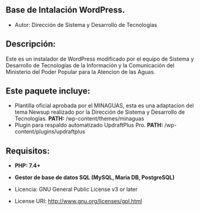 ## Base de Intalación WordPress.
- Autor: Dirección de Sistema y Desarrollo de Tecnologías

## Descripción: 
Este es un instalador de WordPress modificado por el equipo de Sistema y Desarrollo de Tecnologías de la Información y la Comunicación  del Ministerio del Poder Popular para la Atencion de las Aguas.

## Este paquete incluye:
- Plantilla oficial aprobada por el MINAGUAS, esta es una adaptacion del tema Newsup realizado por la Dirección de Sistema y Desarrollo de Tecnologías.
**PATH:** /wp-content/themes/minaguas
- Plugin para respaldo automatizado UpdraftPlus Pro.
**PATH:** /wp-content/plugins/updraftplus

## Requisitos:
- **PHP: 7.4+**
- **Gestor de base de datos SQL (MySQL, Maria DB, PostgreSQL)**

- Licencia: GNU General Public License v3 or later
- License URI: http://www.gnu.org/licenses/gpl.html